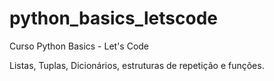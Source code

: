 # python_basics_letscode

Curso Python Basics - Let's Code

Listas, Tuplas, Dicionários, estruturas de repetição e funções.
